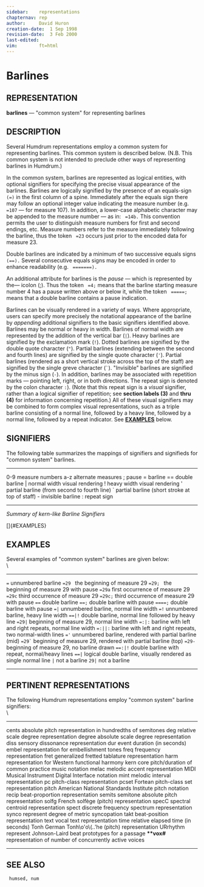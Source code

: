 ```yaml
---
sidebar:	representations
chapternav:	rep
author:		David Huron
creation-date:	1 Sep 1998
revision-date:	3 Feb 2000
last-edited:	
vim:		ft=html
---
```



Barlines
===================================

## REPRESENTATION ##

 **barlines** &mdash; \"common system\" for representing barlines

## DESCRIPTION ##

 Several Humdrum representations employ a common system for
 representing barlines. This common system is described below. (N.B.
 This common system is not intended to preclude other ways of
 representing barlines in Humdrum.)

 In the common system, barlines are represented as logical entities,
 with optional signifiers for specifying the precise visual appearance
 of the barlines. Barlines are logically signified by the presence of
 an equals-sign ` (=)` in the first column of a spine. Immediately
 after the equals sign there may follow an optional integer value
 indicating the measure number (e.g. ` =107` &mdash; for measure 107). In
 addition, a lower-case alphabetic character may be appended to the
 measure number &mdash; as in: ` =14b.` This convention permits the user to
 distinguish measure numbers for first and second endings, etc. Measure
 numbers refer to the measure immediately following the barline, thus
 the token ` =23` occurs just prior to the encoded data for measure 23.

 Double barlines are indicated by a minimum of two successive equals
 signs ` (==).` Several consecutive equals signs may be encoded in
 order to enhance readability (e.g. ` =======).`

 An additional attribute for barlines is the *pause* &mdash; which is
 represented by the&mdash; icolon (;). Thus the token ` =4;` means that the
 barline starting measure number 4 has a pause written above or below
 it, while the token ` =====;` means that a double barline contains a
 pause indication.

 Barlines can be visually rendered in a variety of ways. Where
 appropriate, users can specify more precisely the notational
 appearance of the barline by *appending* additional signifiers to the
 basic signifiers identified above. Barlines may be normal or heavy in
 width. Barlines of normal width are represented by the addition of the
 vertical bar (`|`). Heavy barlines are signified by the exclamation
 mark (`!`). Dotted barlines are signified by the double quote
 character (`"`). Partial barlines (extending between the second and
 fourth lines) are signified by the single quote character (`'`).
 Partial barlines (rendered as a short vertical stroke across the top
 of the staff) are signified by the single greve character (`` ` ``).
 \"Invisible\" barlines are signified by the minus sign (`-`). In
 addition, barlines may be associated with repetition marks &mdash;
 pointing left, right, or in both directions. The repeat sign is
 denoted by the colon character `:`). (Note that this repeat sign is a
 *visual* signifier, rather than a logical signifier of repetition; see
 **section labels (3)** and **thru (4)** for information concerning
 repetition.) All of these visual signifiers may be combined to form
 complex visual representations, such as a triple barline consisting of
 a normal line, followed by a heavy line, followed by a normal line,
 followed by a repeat indicator. See [**EXAMPLES**](#EXAMPLES) below.

## SIGNIFIERS ##

 The following table summarizes the mappings of signifiers and
 signifieds for \"common system\" barlines.

   ----- ------------------------------------------------
   0-9   measure numbers
   a-z   alternate measures
   ;     pause
   =     barline
   ==    double barline
   \|    normal width visual rendering
   !     heavy width visual rendering
   \'    partial barline (from second to fourth line)
   \`    partial barline (short stroke at top of staff)
   \-    invisible barline
   :     repeat sign
   ----- ------------------------------------------------

 *Summary of <span class="rep">kern</span>-like Barline Signifiers*

[]{#EXAMPLES}

## EXAMPLES ##

 Several examples of \"common system\" barlines are given below:\
 \

   ------------ -----------------------------------------------------------------
   `=`          unnumbered barline
   `=29 `       the beginning of measure 29
   `=29; `      the beginning of measure 29 with pause
   `=29a`       first occurrence of measure 29
   `=29c`       third occurrence of measure 29
   `=29c;`      third occurrence of measure 29 with pause
   `==`         double barline
   `==;`        double barline with pause
   `====;`      double barline with pause
   `=|`         unnumbered barline, normal line width
   `=!`         unnumbered barline, heavy line width
   `==|!`       double barline, normal line followed by heavy line
   `=29|`       beginning of measure 29, normal line width
   `=:|:`       barline with left and right repeats, normal line width
   `=:||:`      barline with left and right repeats, two normal-width lines
   `='`         unnumbered barline, rendered with partial barline (mid)
   `` =29` ``   beginning of measure 29, rendered with partial barline (top)
   `=29-`       beginning of measure 29, no barline drawn
   `==:|!`      double barline with repeat, normal/heavy lines
   `==|`        logical double barline, visually rendered as single normal line
   `|`          not a barline
   `29|`        not a barline
   ------------ -----------------------------------------------------------------

## PERTINENT REPRESENTATIONS ##

 The following Humdrum representations employ \"common system\" barline
 signifiers:\
 \

   ------------------ ----------------------------------------------------------
   <span class="rep">cents</span>      absolute pitch representation in hundredths of semitones
   <span class="rep">deg</span>        relative scale degree representation
   <span class="rep">degree</span>     absolute scale degree representation
   <span class="rep">diss</span>       sensory dissonance representation
   <span class="rep">dur</span>        event duration (in seconds)
   <span class="rep">embel</span>      representation for embellishment tones
   <span class="rep">freq</span>       frequency representation
   <span class="rep">fret</span>       generalized fretted tablature representation
   <span class="rep">harm</span>       representation for Western functional harmony
   <span class="rep">kern</span>       core pitch/duration of common practice music notation
   <span class="rep">melac</span>      melodic accent representation
   <span class="rep">MIDI</span>       Musical Instrument Digital Interface notation
   <span class="rep">mint</span>       melodic interval representation
   <span class="rep">pc</span>         pitch-class representation
   <span class="rep">pcset</span>      Fortean pitch-class set representation
   <span class="rep">pitch</span>      American National Standards Institute pitch notation
   <span class="rep">recip</span>      beat-proportion representation
   <span class="rep">semits</span>     semitone absolute pitch representation
   <span class="rep">solfg</span>      French solfège (pitch) representation
   <span class="rep">specC</span>      spectral centroid representation
   <span class="rep">spect</span>      discrete frequency spectrum representation
   <span class="rep">synco</span>      represent degree of metric syncopation
   <span class="rep">takt</span>       beat-position representation
   <span class="rep">text</span>       vocal text representation
   <span class="rep">time</span>       relative elapsed time (in seconds)
   <span class="rep">Tonh</span>       German Tonh\\o'o\\(..\'he (pitch) representation
   <span class="rep">URrhythm</span>   represent Johnson-Laird beat prototypes for a passage
   **\*\*vox\#**      representation of number of concurrently active voices
   ------------------ ----------------------------------------------------------

## SEE ALSO ##

 ` humsed, num`

